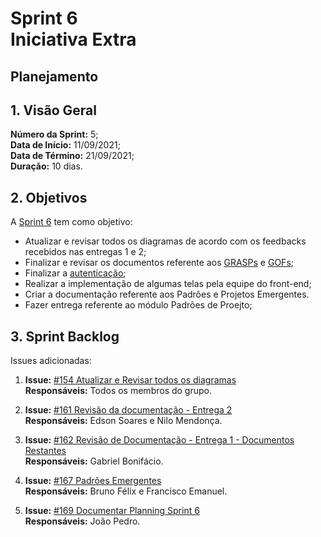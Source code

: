 # Sprint 6 <br> <span class="rotulo-extra">Iniciativa Extra</span>

## Planejamento 

## 1. Visão Geral
**Número da Sprint:** 5;<br>
**Data de Início:** 11/09/2021;<br>
**Data de Término:** 21/09/2021;<br>
**Duração:** 10 dias.<br>


## 2. Objetivos
A [Sprint 6](https://github.com/UnBArqDsw2021-1/2021.1_G6_Curumim/milestone/8) tem como objetivo:

- Atualizar e revisar todos os diagramas de acordo com os feedbacks recebidos nas entregas 1 e 2;<br>
- Finalizar e revisar os documentos referente aos [GRASPs](https://github.com/UnBArqDsw2021-1/2021.1_G6_Curumim/issues/131) e [GOFs](https://github.com/UnBArqDsw2021-1/2021.1_G6_Curumim/issues/143);<br>
- Finalizar a [autenticação](https://github.com/UnBArqDsw2021-1/2021.1_G6_Curumim_Back-end/issues/5);<br>
- Realizar a implementação de algumas telas pela equipe do front-end;<br>
- Criar a documentação referente aos Padrões e Projetos Emergentes.<br>
- Fazer entrega referente ao módulo Padrões de Proejto;<br>


## 3. Sprint Backlog
Issues adicionadas: 

1. **Issue:** [#154 Atualizar e Revisar todos os diagramas](https://github.com/UnBArqDsw2021-1/2021.1_G6_Curumim/issues/154)<br> 
**Responsáveis:** Todos os membros do grupo.<br>

2. **Issue:** [#161 Revisão da documentação - Entrega 2 ](https://github.com/UnBArqDsw2021-1/2021.1_G6_Curumim/issues/161)<br> 
**Responsáveis:** Edson Soares e Nilo Mendonça.<br>

3. **Issue:** [#162 Revisão de Documentação - Entrega 1 - Documentos Restantes](https://github.com/UnBArqDsw2021-1/2021.1_G6_Curumim/issues/162)<br> 
**Responsáveis:** Gabriel Bonifácio.<br>

4. **Issue:** [#167 Padrões Emergentes ](https://github.com/UnBArqDsw2021-1/2021.1_G6_Curumim/issues/167)<br> 
**Responsáveis:** Bruno Félix e Francisco Emanuel.<br>

5. **Issue:** [#169 Documentar Planning Sprint 6](https://github.com/UnBArqDsw2021-1/2021.1_G6_Curumim/issues/169)<br> 
**Responsáveis:** João Pedro.<br>